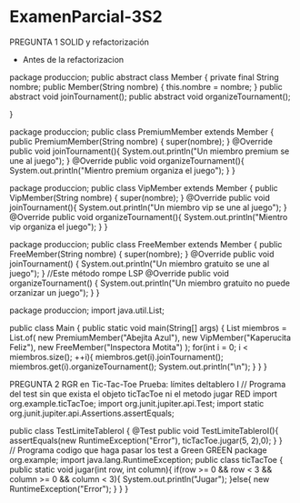 # ExamenParcial-3S2
PREGUNTA 1 SOLID y refactorización
- Antes de la refactorizacion 

package produccion;
public abstract class Member {
    private final String nombre;
    public Member(String nombre) {
        this.nombre = nombre;
    }
    public abstract void joinTournament();
    public abstract void organizeTournament();

}

package produccion;
public class PremiumMember extends Member {
    public PremiumMember(String nombre) {
        super(nombre);
    }
    @Override
    public void joinTournament(){
        System.out.println("Un miembro premium se une al juego");
    }
    @Override
    public void organizeTournament(){
        System.out.println("Mientro premium organiza el juego");
    }
}

package produccion;
public class VipMember extends Member {
    public VipMember(String nombre) {
        super(nombre);
    }
    @Override
    public void joinTournament(){
        System.out.println("Un miembro vip se une al juego");
    }
    @Override
    public void organizeTournament(){
        System.out.println("Mientro vip organiza el juego");
    }
}

package produccion;
public class FreeMember extends Member {
    public FreeMember(String nombre) {
        super(nombre);
    }
    @Override
    public void joinTournament() {
        System.out.println("Un miembro gratuito se une al juego");
    }
    //Este método rompe LSP
    @Override
    public void organizeTournament() {
        System.out.println("Un miembro gratuito no puede orzanizar un juego");
    }
}

package produccion;
import java.util.List;

public class Main {
    public static void main(String[] args) {
        List<Member> miembros = List.of(
                new PremiumMember("Abejita Azul"),
                new VipMember("Kaperucita Feliz"),
                new FreeMember("Inspectora Motita")
        );
        for(int i = 0; i < miembros.size(); ++i){
            miembros.get(i).joinTournament();
            miembros.get(i).organizeTournament();
            System.out.println("\n");
        }
    }
}

PREGUNTA 2 RGR en Tic-Tac-Toe
Prueba: límites deltablero I
// Programa del test sin que exista el objeto ticTacToe ni el metodo jugar
RED
import org.example.ticTacToe;
import org.junit.jupiter.api.Test;
import static org.junit.jupiter.api.Assertions.assertEquals;

public class TestLimiteTableroI {
    @Test
    public void TestLimiteTableroI(){
        assertEquals(new RuntimeException("Error"), ticTacToe.jugar(5, 2),0);
    }
}  
// Programa codigo que haga pasar los test a Green
GREEN
package org.example;
import java.lang.RuntimeException;
public class ticTacToe {
    public static void jugar(int row, int column){
        if(row >= 0 && row < 3 && column >= 0 && column < 3){
            System.out.println("Jugar");
        }else{
            new RuntimeException("Error");
        }
    }
}                                           
